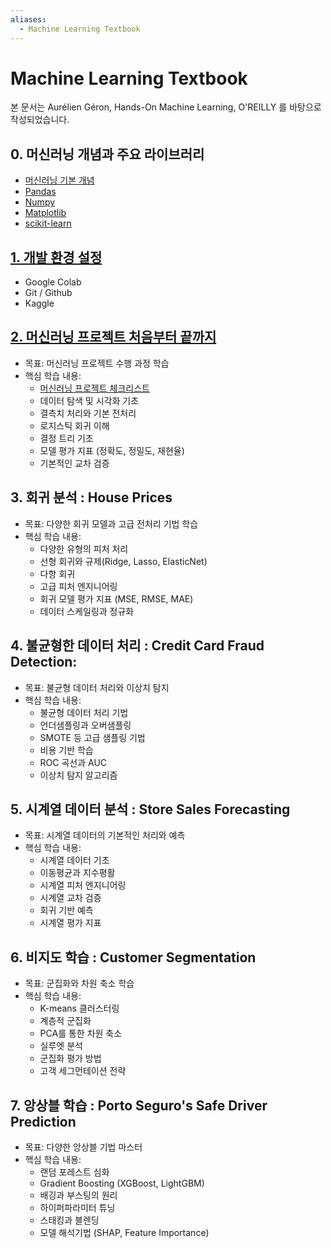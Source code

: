 ```yaml
---
aliases:
  - Machine Learning Textbook
---
```

# Machine Learning Textbook

본 문서는 Aurélien Géron, Hands-On Machine Learning, O'REILLY 를 바탕으로 작성되었습니다.

## 0. 머신러닝 개념과 주요 라이브러리
- [머신러닝 기본 개념]()
- [Pandas](https://startedourmission.github.io/pandas.html)
- [Numpy](https://startedourmission.github.io/numpy.html)
- [Matplotlib](https://startedourmission.github.io/matplotlib.html)
- [scikit-learn]()

## [1. 개발 환경 설정](https://startedourmission.github.io/environment-setting-for-machine-learning.html)
- Google Colab 
- Git / Github
- Kaggle

## [2. 머신러닝 프로젝트 처음부터 끝까지](https://startedourmission.github.io/머신러닝-프로젝트-처음부터-끝까지.html)
* 목표: 머신러닝 프로젝트 수행 과정 학습 
* 핵심 학습 내용:
  * [머신러닝 프로젝트 체크리스트](https://startedourmission.github.io/machine-learning-check-list.html) 
  * 데이터 탐색 및 시각화 기초
  * 결측치 처리와 기본 전처리
  * 로지스틱 회귀 이해
  * 결정 트리 기초
  * 모델 평가 지표 (정확도, 정밀도, 재현율)
  * 기본적인 교차 검증

## 3. 회귀 분석 : House Prices
* 목표: 다양한 회귀 모델과 고급 전처리 기법 학습
* 핵심 학습 내용:
  * 다양한 유형의 피처 처리
  * 선형 회귀와 규제(Ridge, Lasso, ElasticNet)
  * 다항 회귀
  * 고급 피처 엔지니어링
  * 회귀 모델 평가 지표 (MSE, RMSE, MAE)
  * 데이터 스케일링과 정규화

## 4. 불균형한 데이터 처리 : Credit Card Fraud Detection:
* 목표: 불균형 데이터 처리와 이상치 탐지
* 핵심 학습 내용:
  * 불균형 데이터 처리 기법
  * 언더샘플링과 오버샘플링
  * SMOTE 등 고급 샘플링 기법
  * 비용 기반 학습
  * ROC 곡선과 AUC
  * 이상치 탐지 알고리즘

## 5. 시계열 데이터 분석 : Store Sales Forecasting
* 목표: 시계열 데이터의 기본적인 처리와 예측
* 핵심 학습 내용:
  * 시계열 데이터 기초
  * 이동평균과 지수평활
  * 시계열 피처 엔지니어링
  * 시계열 교차 검증
  * 회귀 기반 예측
  * 시계열 평가 지표

## 6. 비지도 학습 : Customer Segmentation
* 목표: 군집화와 차원 축소 학습
* 핵심 학습 내용:
  * K-means 클러스터링
  * 계층적 군집화
  * PCA를 통한 차원 축소
  * 실루엣 분석
  * 군집화 평가 방법
  * 고객 세그먼테이션 전략

## 7. 앙상블 학습 : Porto Seguro's Safe Driver Prediction
* 목표: 다양한 앙상블 기법 마스터
* 핵심 학습 내용:
  * 랜덤 포레스트 심화
  * Gradient Boosting (XGBoost, LightGBM)
  * 배깅과 부스팅의 원리
  * 하이퍼파라미터 튜닝
  * 스태킹과 블렌딩
  * 모델 해석기법 (SHAP, Feature Importance)
